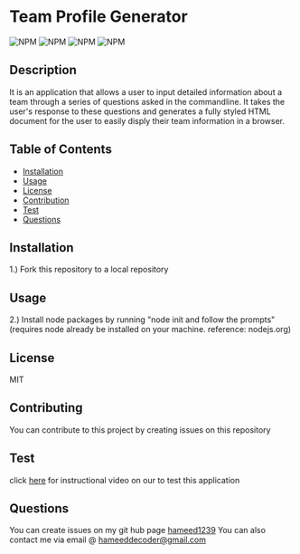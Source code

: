 # Team Profile Generator

  ![NPM](https://img.shields.io/badge/license-MIT-<green>) ![ NPM](https://img.shields.io/github/languages/top/hameed1239/readme-generator) ![ NPM](https://img.shields.io/github/followers/hameed1239?style=social) ![NPM](https://img.shields.io/github/forks/hameed1239/readme-generator?style=social)
  ## Description
  It is an application that allows a user to input detailed information about a team through a series of questions asked in the commandline. It takes the user's response to these questions and generates a fully styled HTML document for the user to easily disply their team information in a browser. 

  ## Table of Contents
  * [Installation](#installation)
  * [Usage](#usage)
  * [License](#license)
  * [Contribution](#contribution)
  * [Test](#test)
  * [Questions](#questions)

  ## Installation
  1.) Fork this repository to a local repository

  ## Usage
  2.) Install node packages by running "node init and follow the prompts"(requires node already be installed on your machine. reference: nodejs.org)

  ## License
  MIT

  ## Contributing
  You can contribute to this project by creating issues on this repository

  ## Test
  click [here](https://drive.google.com/file/d/1fTXn1vJ0Cb73eTErxp5pzq0RpXEkc74p/view) for instructional video on our to test this application

  ## Questions
  You can create issues on my git hub page
  [hameed1239](https://github.com/hameed1239)
  You can also contact me via email @ hameeddecoder@gmail.com
